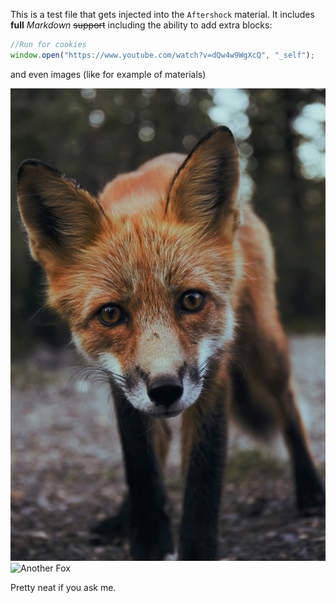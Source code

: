 This is a test file that gets injected into the `Aftershock` material.
It includes **full** _Markdown_ ~~support~~ including the ability to add extra blocks:

```js
//Run for cookies
window.open("https://www.youtube.com/watch?v=dQw4w9WgXcQ", "_self");
```

and even images (like for example of materials)

![Fox](Aftershock.jpg)
![Another Fox](Aftershock/fox.jpg)

Pretty neat if you ask me.
